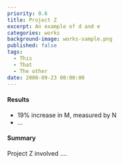 ```yaml
---
priority: 0.6
title: Project Z
excerpt: An example of d and e
categories: works
background-image: works-sample.png
published: false
tags:
  - This
  - That
  - The other
date: 2000-09-23 00:00:00
---
```


#### Results

- 19% increase in M, measured by N
- ...

#### Summary

Project Z involved ....
